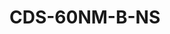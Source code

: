 # CDS-60NM-B-NS
<script type="application/ld+json">

  {
    "@context": "https://schema.org/",
    "@type": "ChemicalSubstance",
    "http://purl.org/dc/terms/conformsTo":
      {
        "@type": "CreativeWork",
        "@id": "https://bioschemas.org/profiles/ChemicalSubstance/0.4-RELEASE/"
      },
    "name": "CDS-60NM-B-NS",
    "@id":"wiki:CDS-2D60NM-2DB-2DNS",
  }
</script>

